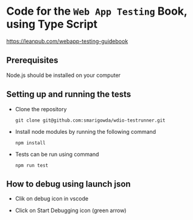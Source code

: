 # Code for the `Web App Testing` Book, using Type Script

https://leanpub.com/webapp-testing-guidebook

## Prerequisites

Node.js should be installed on your computer

## Setting up and running the tests

- Clone the repository

  `git clone git@github.com:smarigowda/wdio-testrunner.git`

- Install node modules by running the following command

  `npm install`

- Tests can be run using command

  `npm run test`

## How to debug using launch json

- Clik on debug icon in vscode

- Click on Start Debugging icon (green arrow)
